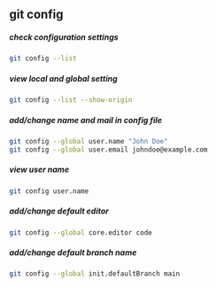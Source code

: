 ## git config
##### check configuration settings
```bash
git config --list 
```

##### view local and global setting
```bash
git config --list --show-origin
```

##### add/change name and mail in config file 
```bash
git config --global user.name "John Doe"
git config --global user.email johndoe@example.com
```

##### view user name
```bash
git config user.name
```

##### add/change default editor
```bash
git config --global core.editor code
```

##### add/change default branch name
```bash
git config --global init.defaultBranch main
```